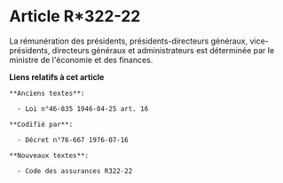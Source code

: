 # Article R*322-22

La rémunération des présidents, présidents-directeurs généraux, vice-présidents, directeurs généraux et administrateurs est
déterminée par le ministre de l'économie et des finances.

**Liens relatifs à cet article**

	**Anciens textes**:

	  - Loi n°46-835 1946-04-25 art. 16

	**Codifié par**:

	  - Décret n°76-667 1976-07-16

	**Nouveaux textes**:

	  - Code des assurances R322-22
